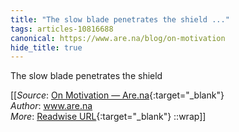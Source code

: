 ```yaml
---
title: "The slow blade penetrates the shield ..."
tags: articles-10816688
canonical: https://www.are.na/blog/on-motivation
hide_title: true
---
```


The slow blade penetrates the shield


[[_Source_: [On Motivation — Are.na](https://www.are.na/blog/on-motivation){:target="_blank"}<br>
_Author_: www.are.na<br>
_More_: [Readwise URL](https://readwise.io/open/223865035){:target="_blank"}
::wrap]]